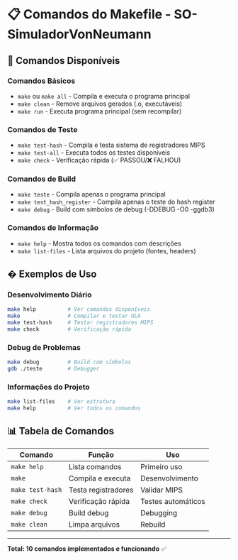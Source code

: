 # 📋 Comandos do Makefile - SO-SimuladorVonNeumann

## 🎯 **Comandos Disponíveis**

### **Comandos Básicos**
- `make` ou `make all` - Compila e executa o programa principal
- `make clean` - Remove arquivos gerados (.o, executáveis)
- `make run` - Executa programa principal (sem recompilar)

### **Comandos de Teste**
- `make test-hash` - Compila e testa sistema de registradores MIPS
- `make test-all` - Executa todos os testes disponíveis
- `make check` - Verificação rápida (✅ PASSOU/❌ FALHOU)

### **Comandos de Build**
- `make teste` - Compila apenas o programa principal
- `make test_hash_register` - Compila apenas o teste do hash register
- `make debug` - Build com símbolos de debug (-DDEBUG -O0 -ggdb3)

### **Comandos de Informação**
- `make help` - Mostra todos os comandos com descrições
- `make list-files` - Lista arquivos do projeto (fontes, headers)

## � **Exemplos de Uso**

### **Desenvolvimento Diário**
```bash
make help          # Ver comandos disponíveis
make               # Compilar e testar ULA
make test-hash     # Testar registradores MIPS
make check         # Verificação rápida
```

### **Debug de Problemas**
```bash
make debug         # Build com símbolos
gdb ./teste        # Debugger
```

### **Informações do Projeto**
```bash
make list-files    # Ver estrutura
make help          # Ver todos os comandos
```

## 📊 **Tabela de Comandos**

| Comando | Função | Uso |
|---------|--------|-----|
| `make help` | Lista comandos | Primeiro uso |
| `make` | Compila e executa | Desenvolvimento |
| `make test-hash` | Testa registradores | Validar MIPS |
| `make check` | Verificação rápida | Testes automáticos |
| `make debug` | Build debug | Debugging |
| `make clean` | Limpa arquivos | Rebuild |

---
**Total: 10 comandos implementados e funcionando** ✅
